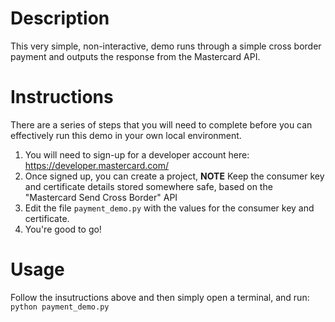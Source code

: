 # Description

This very simple, non-interactive, demo runs through a simple cross border payment and outputs the response from the Mastercard API. 

# Instructions
There are a series of steps that you will need to complete before you can effectively run this demo in your own local environment.

1. You will need to sign-up for a developer account here: https://developer.mastercard.com/
2. Once signed up, you can create a project, **NOTE** Keep the consumer key and certificate details stored somewhere safe, based on the "Mastercard Send Cross Border" API 
3. Edit the file `payment_demo.py` with the values for the consumer key and certificate.
4. You're good to go!

# Usage 

Follow the insutructions above and then simply open a terminal, and run: 
`python payment_demo.py` 